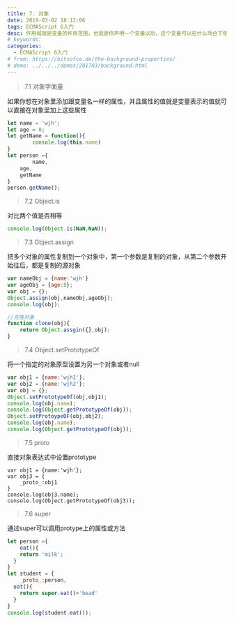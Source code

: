 ```yaml
---
title: 7. 对象
date: 2019-03-02 18:12:06
tags: ECMAScript 6入门
desc: 作用域就是变量的作用范围。也就是你声明一个变量以后，这个变量可以在什么场合下使用。以前的JavaScript只有全局作用域，和函数作用域。
# keywords: 
categories:
  - ECMAScript 6入门
# from: https://bitsofco.de/the-background-properties/
# demo: ../../../demos/201703/background.html
---
```


> 7.1 对象字面量

如果你想在对象里添加跟变量名一样的属性，并且属性的值就是变量表示的值就可以直接在对象里加上这些属性

```javascript
let name = 'wjh';
let age = 8;
let getName = function(){
		console.log(this.name)
}
let person ={
		name,
    age,
    getName
}
person.getName();
```

> 7.2 Object.is

对比两个值是否相等

```javascript
console.log(Object.is(NaN,NaN));
```

> 7.3 Object.assign

把多个对象的属性复制到一个对象中，第一个参数是复制的对象，从第二个参数开始往后，都是复制的源对象

```javascript
var nameObj = {name:'wjh'}
var ageObj = {age:8};
var obj = {};
Object.assign(obj,nameObj,ageObj);
console.log(obj);

//克隆对象
function clone(obj){
	return Object.assgin({},obj);
}
```

> 7.4 Object.setPrototypeOf

将一个指定的对象原型设置为另一个对象或者null

```javascript
var obj1 = {name:'wjh1'};
var obj2 = {name:'wjh2'};
var obj = {};
Object.setPrototypeOf(obj,obj1);
console.log(obj.name);
console.log(Object.getPrototypeOf(obj));
Object.setProtoypeOF(obj,obj2);
console.log(obj.name);
console.log(Object.getPrototypeOf(obj));
```

> 7.5 proto

直接对象表达式中设置prototype

```
var obj1 = {name:'wjh'};
var obj3 = {
	_proto_:obj1
} 
console.log(obj3.name);
console.log(Object.getPrototypeOf(obj3));
```

> 7.6 super

通过super可以调用protype上的属性或方法

```javascript
let person ={
	eat(){
  	return 'milk';
  }
}
let student = {
	_proto_:person,
  eat(){
  	return super.eat()+'bead'
  }
}
console.log(student.eat());
```

